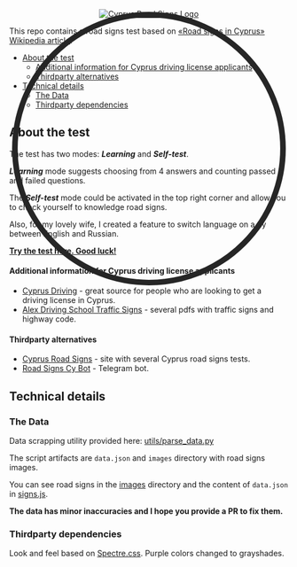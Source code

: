 <div class="image-container" style="position: relative; display: flex; justify-content: center;">
  <a href="https://mrfeod.github.io/cysigns/">
    <svg width="100%" height="100%" viewBox="0 0 100 100" style="position: absolute; top: 0; left: 0;">
      <circle cx="50" cy="50" r="48" stroke="#262626" stroke-width="2" fill="#0000" />
    </svg>
    <img src="https://github.com/mrfeod/cysigns/blob/master/icon/android-chrome-192x192.png?raw=true" alt="Cyprus Road Signs Logo" />
  </a>
</div>

This repo contains a road signs test based on [«Road signs in Cyprus» Wikipedia article](https://en.wikipedia.org/wiki/Road_signs_in_Cyprus).

- [About the test](#about-the-test)
  - [Additional information for Cyprus driving license applicants](#additional-information-for-cyprus-driving-license-applicants)
  - [Thirdparty alternatives](#thirdparty-alternatives)
- [Technical details](#technical-details)
  - [The Data](#the-data)
  - [Thirdparty dependencies](#thirdparty-dependencies)

## About the test
The test has two modes: ***Learning*** and ***Self-test***.

***Learning*** mode suggests choosing from 4 answers and counting passed and failed questions.

The ***Self-test*** mode could be activated in the top right corner and allow you to check yourself to knowledge road signs.

Also, for my lovely wife, I created a feature to switch language on a fly between English and Russian.

**[Try the test here. Good luck!](https://mrfeod.github.io/cysigns/)**

#### Additional information for Cyprus driving license applicants
- [Cyprus Driving](https://www.cyprusdriving.net/) - great source for people who are looking to get a driving license in Cyprus.
- [Alex Driving School Traffic Signs](https://alexdrivingschoolnicosia.com/traffic-signs.html) - several pdfs with traffic signs and highway code.

#### Thirdparty alternatives
- [Cyprus Road Signs](https://cysigns.online/) - site with several Cyprus road signs tests.
- [Road Signs Cy Bot](https://t.me/roadsignscybot) - Telegram bot.

## Technical details

### The Data
Data scrapping utility provided here: [utils/parse_data.py](utils/parse_data.py)

The script artifacts are `data.json` and `images` directory with road signs images.

You can see road signs in the [images](images) directory and the content of `data.json` in [signs.js](signs.js).

**The data has minor inaccuracies and I hope you provide a PR to fix them.**

### Thirdparty dependencies
Look and feel based on [Spectre.css](https://github.com/picturepan2/spectre/tree/v0.5.9). Purple colors changed to grayshades.

